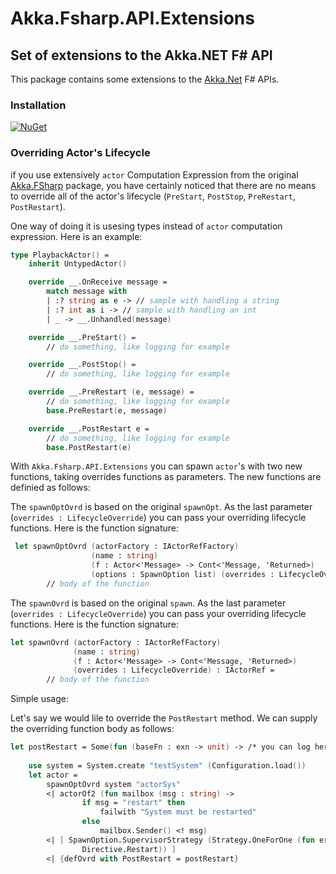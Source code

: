 # Akka.Fsharp.API.Extensions
## Set of extensions to the Akka.NET F# API

This package contains some extensions to the [Akka.Net](http://getakka.net/) F# APIs.

### Installation
[![NuGet](https://img.shields.io/nuget/v/Nuget.Core.svg)](https://www.nuget.org/packages/Akka.NET.FSharp.API.Extensions/)

### Overriding Actor's Lifecycle
if you use extensively `actor` Computation Expression from the original [Akka.FSharp](https://github.com/akkadotnet/akka.net/blob/dev/src/core/Akka.FSharp/FsApi.fs#L191-L322) package, you have certainly noticed that there are no means to override all of the actor's lifecycle (`PreStart`, `PostStop`, `PreRestart`, `PostRestart`).

One way of doing it is usesing types instead of `actor` computation expression. Here is an example:

```fsharp
type PlaybackActor() =    
    inherit UntypedActor()

    override __.OnReceive message =
        match message with
        | :? string as e -> // sample with handling a string
        | :? int as i -> // sample with handling an int
        | _ -> __.Unhandled(message)

    override __.PreStart() =
        // do something, like logging for example

    override __.PostStop() =
        // do something, like logging for example

    override __.PreRestart (e, message) =
        // do something, like logging for example
        base.PreRestart(e, message)

    override __.PostRestart e =
        // do something, like logging for example
        base.PostRestart(e)
```

With `Akka.Fsharp.API.Extensions` you can spawn `actor`'s with two new functions, taking overrides functions as parameters. The new functions are definied as follows:

The `spawnOptOvrd` is based on the original `spawnOpt`. As the last parameter (`overrides : LifecycleOverride`) you can pass your overriding lifecycle functions. Here is the function signature:

```fsharp
 let spawnOptOvrd (actorFactory : IActorRefFactory) 
 				  (name : string) 
 				  (f : Actor<'Message> -> Cont<'Message, 'Returned>) 
        		  (options : SpawnOption list) (overrides : LifecycleOverride) : IActorRef =
        // body of the function
```

The `spawnOvrd` is based on the original `spawn`. As the last parameter (`overrides : LifecycleOverride`) you can pass your overriding lifecycle functions. Here is the function signature:

```fsharp
let spawnOvrd (actorFactory : IActorRefFactory) 
			  (name : string) 
			  (f : Actor<'Message> -> Cont<'Message, 'Returned>)
        	  (overrides : LifecycleOverride) : IActorRef = 
        // body of the function
```

Simple usage:

Let's say we would lile to override the `PostRestart` method. We can supply the overriding function body as follows:

```fsharp
let postRestart = Some(fun (baseFn : exn -> unit) -> /* you can log here */ )
    
    use system = System.create "testSystem" (Configuration.load())
    let actor = 
        spawnOptOvrd system "actorSys" 
        <| actorOf2 (fun mailbox (msg : string) ->
                if msg = "restart" then
                    failwith "System must be restarted"
                else
                    mailbox.Sender() <! msg)
        <| [ SpawnOption.SupervisorStrategy (Strategy.OneForOne (fun error ->
                Directive.Restart)) ]
        <| {defOvrd with PostRestart = postRestart}
```